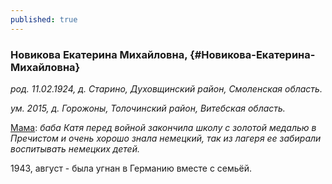 ```yaml
---
published: true
---
```


### Новикова Екатерина Михайловна,  {#Новикова-Екатерина-Михайловна}

_род. 11.02.1924, д. Старино, Духовщинский район, Смоленская область._

_ум. 2015, д. Горожоны, Толочинский район, Витебская область._

[Мама](#Новикова-Светлана-Александровна): _баба Катя перед войной закончила школу с золотой медалью в Пречистом и очень хорошо знала немецкий, так из лагеря ее забирали воспитывать немецких детей._

1943, август - была угнан в Германию вместе с семьёй. 
        

        
